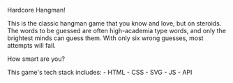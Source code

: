 Hardcore Hangman!

This is the classic hangman game that you know and love, but on steroids. 
The words to be guessed are often high-academia type words, and only the brightest minds can guess them. 
With only six wrong guesses, most attempts will fail. 

How smart are you?

This game's tech stack includes:
    - HTML
    - CSS
    - SVG
    - JS
    - API
